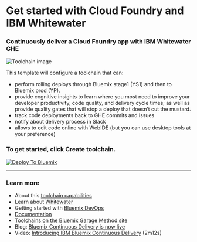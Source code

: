 # Get started with Cloud Foundry and IBM Whitewater

### Continuously deliver a Cloud Foundry app with IBM Whitewater GHE

![Toolchain image](.bluemix/toolchain.png)

This template will configure a toolchain that can:
* perform rolling deploys through Bluemix stage1 (YS1) and then to Bluemix prod (YP).
* provide cognitive insights to learn where you most need to improve your developer productivity, code quality, and delivery cycle times; as well as provide quality gates that will stop a deploy that doesn’t cut the mustard.
* track code deployments back to GHE commits and issues
* notify about delivery process in Slack
* allows to edit code online with WebIDE (but you can use desktop tools at your preference)

### To get started, click **Create toolchain**.

[![Deploy To Bluemix](https://console.ng.bluemix.net/devops/graphics/create_toolchain_button.png)](https://console.ng.bluemix.net/devops/setup/deploy/?repository=https%3A//github.com/open-toolchain/cf-starter-wwghe-toolchain)

---
### Learn more

* About this [toolchain capabilities](https://w3-connections.ibm.com/blogs/92423b28-353a-49d9-9d5d-d21cd1de10be/entry/Announcing_support_for_IBM_Confidential_toolchains_in_the_Continuous_Delivery_service_on_Bluemix_Public?lang=en_us)
* Learn about [Whitewater](https://whitewater.ibm.com)
* Getting started with [Bluemix DevOps](https://bluemix.net/devops)
* [Documentation](https://console.ng.bluemix.net/docs/services/ContinuousDelivery/index.html?pos=2)
* [Toolchains on the Bluemix Garage Method site](https://www.ibm.com/devops/method/category/tools)
* Blog: [Bluemix Continuous Delivery is now live](https://www.ibm.com/blogs/bluemix/2016/11/bluemix-continuous-delivery-is-now-live/)
* Video: [Introducing IBM Bluemix Continuous Delivery](https://www.youtube.com/watch?v=QPSAZ64APpc&feature=youtu.be) (2m12s)

